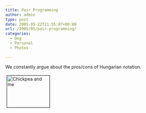 ```yaml
---
title: Pair Programming
author: admin
type: post
date: 2005-05-22T21:55:07+00:00
url: /2005/05/pair-programming/
categories:
  - Dog
  - Personal
  - Photos

---
```

We constantly argue about the pros/cons of Hungarian notation.

<a href="http://www.gbilder.com/blog/wp-content/IMG_2493.jpg" onclick="window.open('http://www.gbilder.com/blog/wp-content/IMG_2493.jpg','popup','width=1600,height=1200,scrollbars=no,resizable=yes,toolbar=no,directories=no,location=no,menubar=no,status=yes,left=0,top=0');return false"><img src="http://www.gbilder.com/blog/wp-content/IMG_2493-tm.jpg" height="100" width="133" border="1" hspace="4" vspace="4" alt="Chickpea and me" title="Chickpea and me" /></a>